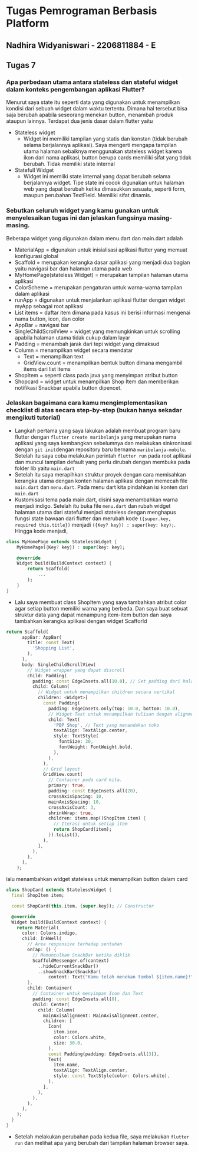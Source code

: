 # **Tugas Pemrograman Berbasis Platform**
Nadhira Widyaniswari - 2206811884 - E
---
## Tugas 7

### Apa perbedaan utama antara stateless dan stateful widget dalam konteks pengembangan aplikasi Flutter?
Menurut saya state itu seperti data yang digunakan untuk menampilkan kondisi dari sebuah widget dalam waktu tertentu. Dimana hal tersebut bisa saja berubah apabila seseorang menekan button, menambah produk ataupun lainnya. Terdapat dua jenis dasar dalam flutter yaitu
- Stateless widget 
    - Widget ini memiliki tampilan yang statis dan konstan (tidak berubah selama berjalannya aplikasi). Saya mengerti mengapa tampilan utama halaman sebaiknya menggunakan stateless widget karena ikon dari nama aplikasi, button berupa cards memiliki sifat yang tidak berubah. Tidak memiliki state internal
- Statefull Widget
    - Widget ini memliki state internal yang dapat berubah selama berjalannya widget. Tipe state ini cocok digunakan untuk halaman web yang dapat berubah ketika dimasukkan sesuatu, seperti form, maupun perubahan TextField. Memiliki sifat dinamis.


### Sebutkan seluruh widget yang kamu gunakan untuk menyelesaikan tugas ini dan jelaskan fungsinya masing-masing.
Beberapa widget yang digunakan dalam menu.dart dan main.dart adalah
- MaterialApp = digunakan untuk inisialisasi aplikasi flutter yang memuat konfigurasi global
- Scaffold = merupakan kerangka dasar aplikasi yang menjadi dua bagian yaitu navigasi bar dan halaman utama pada web
- MyHomePage(stateless Widget) = merupakan tampilan halaman utama aplikasi
- ColorScheme = merupakan pengaturan untuk warna-warna tampilan dalam aplikasi
- runApp = digunakan untuk menjalankan aplikasi flutter dengan widget myApp sebagai root aplikasi
- List<ShopItem> items = daftar item dimana pada kasus ini berisi informasi mengenai nama button, icon, dan color
- AppBar = navigasi bar
- SingleChildScrollView = widget yang memungkinkan untuk scrolling apabila halaman utama tidak cukup dalam layar
- Padding = menambah jarak dari tepi widget yang dimaksud
- Column = menampilkan widget secara mendatar
    - Text = menampilkan text
    - GridView.count = menampilkan bentuk button dimana mengambil items dari list items
- ShopItem = seperti class pada java yang menyimpan atribut button
- Shopcard = widget untuk menampilkan Shop Item dan memberikan notifikasi Snackbar apabila button dipencet.

### Jelaskan bagaimana cara kamu mengimplementasikan checklist di atas secara step-by-step (bukan hanya sekadar mengikuti tutorial)
- Langkah pertama yang saya lakukan adalah membuat program baru flutter dengan `flutter create maribelanja` yang merupakan nama aplikasi yang saya kembangkan sebelumnya dan melakukan sinkronisasi dengan `git init`dengan repository baru bernama `maribelanja-mobile`. Setelah itu saya coba melakukan perintah `flutter run` pada root aplikasi dan muncul tampilan default yang perlu dirubah dengan membuka pada folder lib yaitu `main.dart`
- Setelah itu saya merapihkan struktur proyek dengan cara memisahkan kerangka utama dengan konten halaman aplikasi dengan memecah file `main.dart` dan `menu.dart`. Pada menu dart kita pindahkan isi konten dari `main.dart`
- Kustomisasi tema pada main.dart, disini saya menambahkan warna menjadi indigo. Setelah itu buka file `menu.dart` dan rubah widget halaman utama dari stateful menjadi stateless dengan menghapus fungsi state bawaan dari flutter dan merubah kode `({super.key, required this.title})` menjadi `({Key? key}) : super(key: key);`. Hingga kode menjadi,
```dart
class MyHomePage extends StatelessWidget {
    MyHomePage({Key? key}) : super(key: key);

    @override
    Widget build(BuildContext context) {
        return Scaffold(
            ...
        );
    }
}
```
- Lalu saya membuat class ShopItem yang saya tambahkan atribut color agar setiap button memiliki warna yang berbeda. Dan saya buat sebuat struktur data yang dapat menampung item-item button dan saya tambahkan kerangka aplikasi dengan widget Scafforld
```dart
return Scaffold(
      appBar: AppBar(
        title: const Text(
          'Shopping List',
        ),
      ),
      body: SingleChildScrollView(
        // Widget wrapper yang dapat discroll
        child: Padding(
          padding: const EdgeInsets.all(10.0), // Set padding dari halaman
          child: Column(
            // Widget untuk menampilkan children secara vertikal
            children: <Widget>[
              const Padding(
                padding: EdgeInsets.only(top: 10.0, bottom: 10.0),
                // Widget Text untuk menampilkan tulisan dengan alignment center dan style yang sesuai
                child: Text(
                  'PBP Shop', // Text yang menandakan toko
                  textAlign: TextAlign.center,
                  style: TextStyle(
                    fontSize: 30,
                    fontWeight: FontWeight.bold,
                  ),
                ),
              ),
              // Grid layout
              GridView.count(
                // Container pada card kita.
                primary: true,
                padding: const EdgeInsets.all(20),
                crossAxisSpacing: 10,
                mainAxisSpacing: 10,
                crossAxisCount: 3,
                shrinkWrap: true,
                children: items.map((ShopItem item) {
                  // Iterasi untuk setiap item
                  return ShopCard(item);
                }).toList(),
              ),
            ],
          ),
        ),
      ),
    );
```
lalu menambahkan widget stateless untuk menampilkan button dalam card
```dart
class ShopCard extends StatelessWidget {
  final ShopItem item;

  const ShopCard(this.item, {super.key}); // Constructor

  @override
  Widget build(BuildContext context) {
    return Material(
      color: Colors.indigo,
      child: InkWell(
        // Area responsive terhadap sentuhan
        onTap: () {
          // Memunculkan SnackBar ketika diklik
          ScaffoldMessenger.of(context)
            ..hideCurrentSnackBar()
            ..showSnackBar(SnackBar(
                content: Text("Kamu telah menekan tombol ${item.name}!")));
        },
        child: Container(
          // Container untuk menyimpan Icon dan Text
          padding: const EdgeInsets.all(8),
          child: Center(
            child: Column(
              mainAxisAlignment: MainAxisAlignment.center,
              children: [
                Icon(
                  item.icon,
                  color: Colors.white,
                  size: 30.0,
                ),
                const Padding(padding: EdgeInsets.all(3)),
                Text(
                  item.name,
                  textAlign: TextAlign.center,
                  style: const TextStyle(color: Colors.white),
                ),
              ],
            ),
          ),
        ),
      ),
    );
  }
}
```
- Setelah melakukan perubahan pada kedua file, saya melakukan `flutter run` dan melihat apa yang berubah dari tampilan halaman browser saya.



